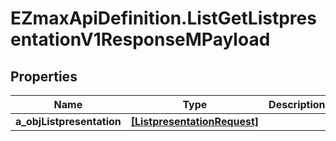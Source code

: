 # EZmaxApiDefinition.ListGetListpresentationV1ResponseMPayload

## Properties

Name | Type | Description | Notes
------------ | ------------- | ------------- | -------------
**a_objListpresentation** | [**[ListpresentationRequest]**](ListpresentationRequest.md) |  | 


